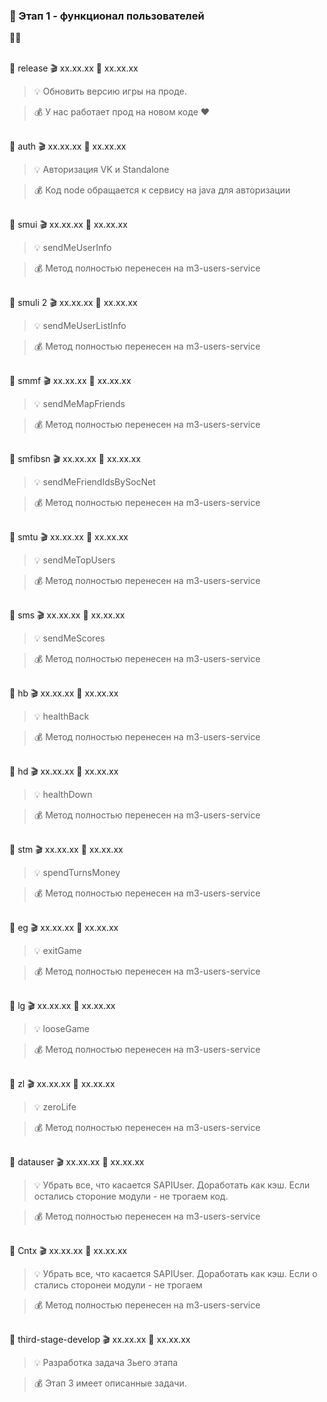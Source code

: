 ### 🥗 Этап 1 -  функционал пользователей

🚧🚧

<Br>🧡 release 🎬 xx.xx.xx 🚧 xx.xx.xx

> 💡 Обновить версию игры на проде.

> 💰 У нас работает прод на новом коде ♥


<Br>🧡 auth 🎬 xx.xx.xx 🚧 xx.xx.xx

> 💡 Авторизация VK и Standalone

> 💰 Код node обращается к сервису на java для авторизации


<br>🧡 smui 🎬 xx.xx.xx 🚧 xx.xx.xx

> 💡 sendMeUserInfo

> 💰 Метод полностью перенесен на m3-users-service


<br>🧡 smuli 2 🎬 xx.xx.xx 🚧 xx.xx.xx

> 💡 sendMeUserListInfo

> 💰 Метод полностью перенесен на m3-users-service


<br>🧡 smmf 🎬 xx.xx.xx 🚧 xx.xx.xx

> 💡 sendMeMapFriends

> 💰 Метод полностью перенесен на m3-users-service


<br>🧡 smfibsn 🎬 xx.xx.xx 🚧 xx.xx.xx

> 💡 sendMeFriendIdsBySocNet

> 💰 Метод полностью перенесен на m3-users-service


<br>🧡 smtu 🎬 xx.xx.xx 🚧 xx.xx.xx

> 💡 sendMeTopUsers

> 💰 Метод полностью перенесен на m3-users-service


<br>🧡 sms 🎬 xx.xx.xx 🚧 xx.xx.xx

> 💡 sendMeScores

> 💰 Метод полностью перенесен на m3-users-service


<br>🧡 hb 🎬 xx.xx.xx 🚧 xx.xx.xx

> 💡 healthBack

> 💰 Метод полностью перенесен на m3-users-service

<br>🧡 hd 🎬 xx.xx.xx 🚧 xx.xx.xx

> 💡 healthDown

> 💰 Метод полностью перенесен на m3-users-service


<br>🧡 stm 🎬 xx.xx.xx 🚧 xx.xx.xx

> 💡 spendTurnsMoney

> 💰 Метод полностью перенесен на m3-users-service

<br>🧡 eg  🎬 xx.xx.xx 🚧 xx.xx.xx

> 💡 exitGame

> 💰 Метод полностью перенесен на m3-users-service

<br>🧡 lg  🎬 xx.xx.xx 🚧 xx.xx.xx

> 💡 looseGame

> 💰 Метод полностью перенесен на m3-users-service


<br>🧡 zl 🎬 xx.xx.xx 🚧 xx.xx.xx

> 💡 zeroLife

> 💰 Метод полностью перенесен на m3-users-service


<br>🧡 datauser  🎬 xx.xx.xx 🚧 xx.xx.xx

> 💡 Убрать все, что касается SAPIUser. Доработать как кэш. Если остались стороние модули - не трогаем код.

> 💰 Метод полностью перенесен на m3-users-service


<br>🧡 Cntx 🎬 xx.xx.xx 🚧 xx.xx.xx

> 💡 Убрать все, что касается SAPIUser. Доработать как кэш. Если о стались сторонеи модули - не трогаем

> 💰 Метод полностью перенесен на m3-users-service


<br>🧡 third-stage-develop 🎬 xx.xx.xx 🚧 xx.xx.xx

> 💡 Разработка задача 3ьего этапа

> 💰 Этап 3 имеет описанные задачи.
